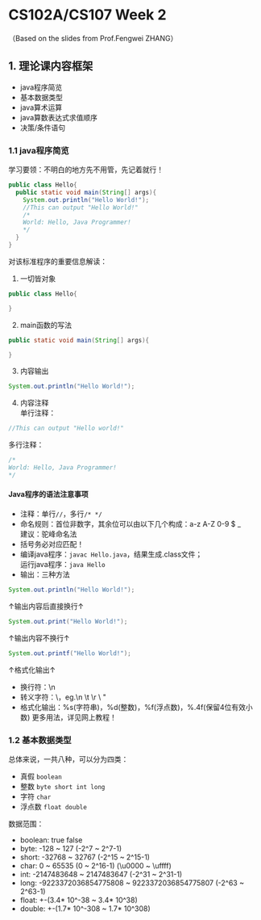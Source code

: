 # CS102A/CS107 Week 2
（Based on the slides from Prof.Fengwei ZHANG）
## 1. 理论课内容框架
- java程序简览
- 基本数据类型
- java算术运算
- java算数表达式求值顺序
- 决策/条件语句

### 1.1 java程序简览

学习要领：不明白的地方先不用管，先记着就行！      
```java
public class Hello{
  public static void main(String[] args){
    System.out.println("Hello World!");
    //This can output "Hello World!"
    /*
    World: Hello, Java Programmer!
    */
  }
}
```

对该标准程序的重要信息解读：     
1. 一切皆对象    
```java 
public class Hello{

}
```
2. main函数的写法
```java
public static void main(String[] args){

}
```
3. 内容输出
```java
System.out.println("Hello World!");
```
4. 内容注释     
单行注释：     
```java
//This can output "Hello world!"
```
多行注释：     
```java
/*     
World: Hello, Java Programmer!
*/    
```

#### Java程序的语法注意事项
- 注释：单行```//```，多行```/* */```      
- 命名规则：首位非数字，其余位可以由以下几个构成：a-z A-Z 0-9 $ _       
建议：驼峰命名法     
- 括号务必对应匹配！
- 编译java程序：```javac Hello.java```，结果生成.class文件；    
运行java程序：```java Hello```
- 输出：三种方法
```java
System.out.println("Hello World!");
```
↑输出内容后直接换行↑
```java
System.out.print("Hello World!");
```
↑输出内容不换行↑
```java
System.out.printf("Hello World!");
```
↑格式化输出↑

- 换行符：\n    
- 转义字符：\，eg.\n \t \r \\ \"
- 格式化输出：%s(字符串)，%d(整数)，%f(浮点数)，%.4f(保留4位有效小数) 更多用法，详见网上教程！

### 1.2 基本数据类型
总体来说，一共八种，可以分为四类：      
- 真假 ```boolean```
- 整数 ```byte short int long```
- 字符 ```char```
- 浮点数 ```float double```

数据范围：
- boolean: true false
- byte: -128 ~ 127 (-2^7 ~ 2^7-1)
- short: -32768 ~ 32767 (-2^15 ~ 2^15-1)
- char: 0 ~ 65535 (0 ~ 2^16-1) (\u0000 ~ \uffff)
- int: -2147483648 ~ 2147483647 (-2^31 ~ 2^31-1)
- long: -9223372036854775808 ~ 9223372036854775807 (-2^63 ~ 2^63-1)
- float: +-(3.4* 10^-38 ~ 3.4* 10^38)
- double: +-(1.7* 10^-308 ~ 1.7* 10^308)
